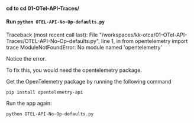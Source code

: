 #### cd to cd 01-OTel-API-Traces/

#### Run `python OTEL-API-No-Op-defaults.py `
Traceback (most recent call last):
  File "/workspaces/kk-otca/01-OTel-API-Traces/OTEL-API-No-Op-defaults.py", line 1, in <module>
    from opentelemetry import trace
ModuleNotFoundError: No module named 'opentelemetry'

Notice the error.

To fix this, you would need the opentelemetry package.

Get the OpenTelemetry package by running the following command

`pip install opentelemetry-api`

Run the app again:

`python OTEL-API-No-Op-defaults.py`